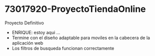 # 73017920-ProyectoTiendaOnline
Proyecto Definitivo

- ENRIQUE: estoy aqui ...
- Termine con el diseño adaptable para moviles en la cabecera de la aplicación web
- Los filtros de busqueda funcionan correctamente
